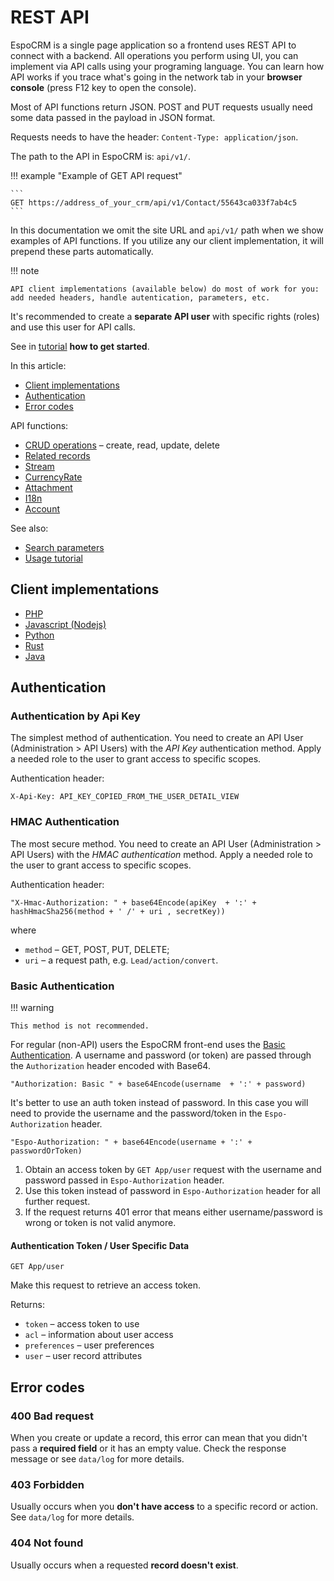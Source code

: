 # REST API

EspoCRM is a single page application so a frontend uses REST API to connect with a backend. 
All operations you perform using UI, you can implement via API calls using your programing language. 
You can learn how API works if you trace what's going in the network tab in your **browser console** (press F12 key to open the console).

Most of API functions return JSON. POST and PUT requests usually need some data passed in the payload in JSON format.

Requests needs to have the header: `Content-Type: application/json`.

The path to the API in EspoCRM is: `api/v1/`. 

!!! example "Example of GET API request"

    ```
    GET https://address_of_your_crm/api/v1/Contact/55643ca033f7ab4c5
    ```

In this documentation we omit the site URL and `api/v1/` path when we show examples of API functions. If you utilize any our client implementation, it will prepend these parts automatically.

!!! note

    API client implementations (available below) do most of work for you: add needed headers, handle autentication, parameters, etc.

It's recommended to create a **separate API user** with specific rights (roles) and use this user for API calls.

See in [tutorial](api-tutorial.md) **how to get started**.

In this article:

* [Client implementations](#client-implementations)
* [Authentication](#authentication)
* [Error codes](#error-codes)

API functions:

* [CRUD operations](api/crud.md) – create, read, update, delete
* [Related records](api/relationships.md)
* [Stream](api/stream.md)
* [CurrencyRate](api/currency-rate.md)
* [Attachment](api/attachment.md)
* [I18n](api/i18n.md)
* [Account](api/account.md)

See also:

* [Search parameters](api-search-params.md)
* [Usage tutorial](api-tutorial.md)

## Client implementations

* [PHP](api-client-php.md)
* [Javascript (Nodejs)](api-client-js.md)
* [Python](api-client-python.md)
* [Rust](api-client-rust.md)
* [Java](api-client-java.md)

## Authentication

### Authentication by Api Key

The simplest method of authentication. You need to create an API User (Administration > API Users) with the *API Key* authentication method. Apply a needed role to the user to grant access to specific scopes.

Authentication header:

```
X-Api-Key: API_KEY_COPIED_FROM_THE_USER_DETAIL_VIEW
```

### HMAC Authentication

The most secure method. You need to create an API User (Administration > API Users) with the *HMAC authentication* method. Apply a needed role to the user to grant access to specific scopes.

Authentication header:

```
"X-Hmac-Authorization: " + base64Encode(apiKey  + ':' + hashHmacSha256(method + ' /' + uri , secretKey))
```
where

* `method` – GET, POST, PUT, DELETE;
* `uri` – a request path, e.g. `Lead/action/convert`.

### Basic Authentication

!!! warning

    This method is not recommended.

For regular (non-API) users the EspoCRM front-end uses the [Basic Authentication](http://en.wikipedia.org/wiki/Basic_access_authentication). A username and password (or token) are passed through the `Authorization` header encoded with Base64.

```
"Authorization: Basic " + base64Encode(username  + ':' + password)
```

It's better to use an auth token instead of password. In this case you will need to provide the username and the password/token in the `Espo-Authorization` header.
```
"Espo-Authorization: " + base64Encode(username + ':' + passwordOrToken)
```

1. Obtain an access token by `GET App/user` request with the username and password passed in `Espo-Authorization` header.
2. Use this token instead of password in `Espo-Authorization` header for all further request.
3. If the request returns 401 error that means either username/password is wrong or token is not valid anymore.

#### Authentication Token / User Specific Data

`GET App/user`

Make this request to retrieve an access token.

Returns:

* `token` – access token to use
* `acl` – information about user access
* `preferences` – user preferences
* `user` – user record attributes

## Error codes

### 400 Bad request

When you create or update a record, this error can mean that you didn't pass a **required field** or it has an empty value. Check the response message or see `data/log` for more details.

### 403 Forbidden

Usually occurs when you **don't have access** to a specific record or action. See `data/log` for more details.

### 404 Not found

Usually occurs when a requested **record doesn't exist**.
